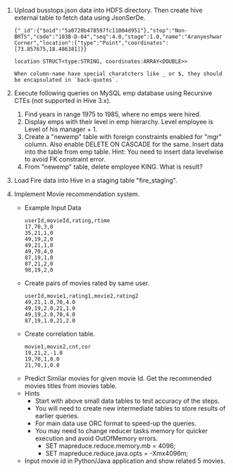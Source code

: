 1. Upload busstops.json data into HDFS directory. Then create hive external table to fetch data using JsonSerDe.
    ```
    {"_id":{"$oid":"5a0720b478597fc11004d951"},"stop":"Non-BRTS","code":"103B-D-04","seq":4.0,"stage":1.0,"name":"Aranyeshwar Corner","location":{"type":"Point","coordinates":[73.857675,18.486381]}}
    ```
    ``` 
    location STRUCT<type:STRING, coordinates:ARRAY<DOUBLE>>
    ```
    ```
    When column-name have special charatcters like _ or $, they should be encapsulated in `back-quotes`.
    ```

2. Execute following queries on MySQL emp database using Recursive CTEs (not supported in Hive 3.x).
    1. Find years in range 1975 to 1985, where no emps were hired.
    2. Display emps with their level in emp hierarchy. Level employee is Level of his manager + 1.
    3. Create a "newemp" table with foreign constraints enabled for "mgr" column. Also enable DELETE ON CASCADE for the same. Insert data into the table from emp table. Hint: You need to insert data levelwise to avoid FK constraint error.
    4. From "newemp" table, delete employee KING. What is result?

3. Load Fire data into Hive in a staging table "fire_staging".

4. Implement Movie recommendation system.
    * Example Input Data
        ```
        userId,movieId,rating,rtime
        17,70,3,0
        35,21,1,0
        49,19,2,0
        49,21,1,0
        49,70,4,0
        87,19,1,0
        87,21,2,0
        98,19,2,0
        ```
    * Create pairs of movies rated by same user.
        ```
        userId,movie1,rating1,movie2,rating2
        49,21,1.0,70,4.0
        49,19,2.0,21,1.0
        49,19,2.0,70,4.0
        87,19,1.0,21,2.0
        ```
    * Create correlation table.
        ```
        movie1,movie2,cnt,cor
        19,21,2,-1.0
        19,70,1,0.0
        21,70,1,0.0
        ```
    * Predict Similar movies for given movie Id. Get the recommended movies titles from movies table.
    * Hints
        * Start with above small data tables to test accuracy of the steps.
        * You will need to create new intermediate tables to store results of earlier queries.
        * For main data use ORC format to speed-up the queries.
        * You may need to change reducer tasks memory for quicker execution and avoid OutOfMemory errors.
            * SET mapreduce.reduce.memory.mb = 4096;
            * SET mapreduce.reduce.java.opts = -Xmx4096m;
    * Input movie id in Python/Java application and show related 5 movies.

